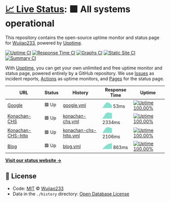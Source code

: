# [📈 Live Status](https://Wujiao233.github.io/host-upptime): <!--live status--> **🟩 All systems operational**

This repository contains the open-source uptime monitor and status page for [Wujiao233](https://Wujiao233.github.io/host-upptime), powered by [Upptime](https://github.com/upptime/upptime).

[![Uptime CI](https://github.com/koj-co/upptime/workflows/Uptime%20CI/badge.svg)](https://github.com/koj-co/upptime/actions?query=workflow%3A%22Uptime+CI%22)
[![Response Time CI](https://github.com/koj-co/upptime/workflows/Response%20Time%20CI/badge.svg)](https://github.com/koj-co/upptime/actions?query=workflow%3A%22Response+Time+CI%22)
[![Graphs CI](https://github.com/koj-co/upptime/workflows/Graphs%20CI/badge.svg)](https://github.com/koj-co/upptime/actions?query=workflow%3A%22Graphs+CI%22)
[![Static Site CI](https://github.com/koj-co/upptime/workflows/Static%20Site%20CI/badge.svg)](https://github.com/koj-co/upptime/actions?query=workflow%3A%22Static+Site+CI%22)
[![Summary CI](https://github.com/koj-co/upptime/workflows/Summary%20CI/badge.svg)](https://github.com/koj-co/upptime/actions?query=workflow%3A%22Summary+CI%22)

With [Upptime](https://upptime.js.org), you can get your own unlimited and free uptime monitor and status page, powered entirely by a GitHub repository. We use [Issues](https://github.com/Wujiao233/host-upptime/issues) as incident reports, [Actions](https://github.com/Wujiao233/host-upptime/actions) as uptime monitors, and [Pages](https://Wujiao233.github.io/host-upptime) for the status page.

<!--start: status pages-->
<!-- This summary is generated by Upptime (https://github.com/upptime/upptime) -->
<!-- Do not edit this manually, your changes will be overwritten -->

| URL                                              | Status | History                                                                                                         | Response Time                                                                           | Uptime                                                                                                                                                                                                                                           |
| ------------------------------------------------ | ------ | --------------------------------------------------------------------------------------------------------------- | --------------------------------------------------------------------------------------- | ------------------------------------------------------------------------------------------------------------------------------------------------------------------------------------------------------------------------------------------------ |
| [Google](https://www.google.com)                 | 🟩 Up  | [google.yml](https://github.com/Wujiao233/host-upptime/commits/master/history/google.yml)                       | <img alt="Response time graph" src="./graphs/google.png" height="20"> 53ms              | [![Uptime 100.00%](https://img.shields.io/endpoint?url=https%3A%2F%2Fraw.githubusercontent.com%2FWujiao233%2Fhost-upptime%2Fmaster%2Fapi%2Fgoogle%2Fuptime.json)](https://Wujiao233.github.io/host-upptime/history/google)                       |
| [Konachan-CHS](https://konachan.wjcodes.com)     | 🟩 Up  | [konachan-chs.yml](https://github.com/Wujiao233/host-upptime/commits/master/history/konachan-chs.yml)           | <img alt="Response time graph" src="./graphs/konachan-chs.png" height="20"> 2334ms      | [![Uptime 100.00%](https://img.shields.io/endpoint?url=https%3A%2F%2Fraw.githubusercontent.com%2FWujiao233%2Fhost-upptime%2Fmaster%2Fapi%2Fkonachan-chs%2Fuptime.json)](https://Wujiao233.github.io/host-upptime/history/konachan-chs)           |
| [Konachan-CHS-http](http://konachan.wjcodes.com) | 🟩 Up  | [konachan-chs-http.yml](https://github.com/Wujiao233/host-upptime/commits/master/history/konachan-chs-http.yml) | <img alt="Response time graph" src="./graphs/konachan-chs-http.png" height="20"> 2106ms | [![Uptime 100.00%](https://img.shields.io/endpoint?url=https%3A%2F%2Fraw.githubusercontent.com%2FWujiao233%2Fhost-upptime%2Fmaster%2Fapi%2Fkonachan-chs-http%2Fuptime.json)](https://Wujiao233.github.io/host-upptime/history/konachan-chs-http) |
| [Blog](https://wp.wjcodes.com)                   | 🟩 Up  | [blog.yml](https://github.com/Wujiao233/host-upptime/commits/master/history/blog.yml)                           | <img alt="Response time graph" src="./graphs/blog.png" height="20"> 863ms               | [![Uptime 100.00%](https://img.shields.io/endpoint?url=https%3A%2F%2Fraw.githubusercontent.com%2FWujiao233%2Fhost-upptime%2Fmaster%2Fapi%2Fblog%2Fuptime.json)](https://Wujiao233.github.io/host-upptime/history/blog)                           |

<!--end: status pages-->

[**Visit our status website →**](https://Wujiao233.github.io/host-upptime)

## 📄 License

- Code: [MIT](./LICENSE) © [Wujiao233](https://Wujiao233.github.io/host-upptime)
- Data in the `./history` directory: [Open Database License](https://opendatacommons.org/licenses/odbl/1-0/)
